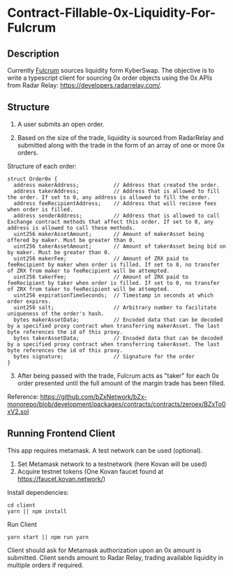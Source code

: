 # Contract-Fillable-0x-Liquidity-For-Fulcrum

## Description

Currently [Fulcrum](https://fulcrum.trade/) sources liquidity form KyberSwap. The objective is to write a typescript client for sourcing 0x order objects using the 0x APIs from Radar Relay: https://developers.radarrelay.com/.

## Structure

1. A user submits an open order.

2. Based on the size of the trade, liquidity is sourced from RadarRelay and submitted along with the trade in the form of an array of one or more 0x orders.

Structure of each order:

```
struct Order0x {
  address makerAddress;           // Address that created the order.
  address takerAddress;           // Address that is allowed to fill the order. If set to 0, any address is allowed to fill the order.
  address feeRecipientAddress;    // Address that will recieve fees when order is filled.
  address senderAddress;          // Address that is allowed to call Exchange contract methods that affect this order. If set to 0, any address is allowed to call these methods.
  uint256 makerAssetAmount;       // Amount of makerAsset being offered by maker. Must be greater than 0.
  uint256 takerAssetAmount;       // Amount of takerAsset being bid on by maker. Must be greater than 0.
  uint256 makerFee;               // Amount of ZRX paid to feeRecipient by maker when order is filled. If set to 0, no transfer of ZRX from maker to feeRecipient will be attempted.
  uint256 takerFee;               // Amount of ZRX paid to feeRecipient by taker when order is filled. If set to 0, no transfer of ZRX from taker to feeRecipient will be attempted.
  uint256 expirationTimeSeconds;  // Timestamp in seconds at which order expires.
  uint256 salt;                   // Arbitrary number to facilitate uniqueness of the order's hash.
  bytes makerAssetData;           // Encoded data that can be decoded by a specified proxy contract when transferring makerAsset. The last byte references the id of this proxy.
  bytes takerAssetData;           // Encoded data that can be decoded by a specified proxy contract when transferring takerAsset. The last byte references the id of this proxy.
  bytes signature;                // Signature for the order
}
```

3. After being passed with the trade, Fulcrum acts as "taker" for each 0x order presented until the full amount of the margin trade has been filled.

Reference: https://github.com/bZxNetwork/bZx-monorepo/blob/development/packages/contracts/contracts/zeroex/BZxTo0xV2.sol


## Running Frontend Client

This app requires metamask. A test network can be used (optional).

1. Set Metamask network to a testnetwork (here Kovan will be used)
2. Acquire testnet tokens (One Kovan faucet found at https://faucet.kovan.network/)


Install dependencies:

```
cd client
yarn || npm install
```

Run Client
```
yarn start || npm run yarn
```

Client should ask for Metamask authorization upon an 0x amount is submitted. Client sends amount to Radar Relay, trading available liquidity in multiple orders if required.